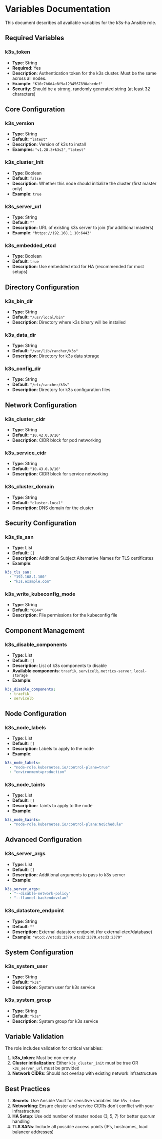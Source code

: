 # Variables Documentation

This document describes all available variables for the k3s-ha Ansible role.

## Required Variables

### k3s_token
- **Type**: String
- **Required**: Yes
- **Description**: Authentication token for the k3s cluster. Must be the same across all nodes.
- **Example**: `"K10c7b6d4e8f9a1234567890abcdef"`
- **Security**: Should be a strong, randomly generated string (at least 32 characters)

## Core Configuration

### k3s_version
- **Type**: String  
- **Default**: `"latest"`
- **Description**: Version of k3s to install
- **Examples**: `"v1.28.3+k3s2"`, `"latest"`

### k3s_cluster_init
- **Type**: Boolean
- **Default**: `false`
- **Description**: Whether this node should initialize the cluster (first master only)
- **Example**: `true`

### k3s_server_url
- **Type**: String
- **Default**: `""`
- **Description**: URL of existing k3s server to join (for additional masters)
- **Example**: `"https://192.168.1.10:6443"`

### k3s_embedded_etcd
- **Type**: Boolean
- **Default**: `true`
- **Description**: Use embedded etcd for HA (recommended for most setups)

## Directory Configuration

### k3s_bin_dir
- **Type**: String
- **Default**: `"/usr/local/bin"`
- **Description**: Directory where k3s binary will be installed

### k3s_data_dir
- **Type**: String
- **Default**: `"/var/lib/rancher/k3s"`
- **Description**: Directory for k3s data storage

### k3s_config_dir
- **Type**: String
- **Default**: `"/etc/rancher/k3s"`
- **Description**: Directory for k3s configuration files

## Network Configuration

### k3s_cluster_cidr
- **Type**: String
- **Default**: `"10.42.0.0/16"`
- **Description**: CIDR block for pod networking

### k3s_service_cidr
- **Type**: String
- **Default**: `"10.43.0.0/16"`
- **Description**: CIDR block for service networking

### k3s_cluster_domain
- **Type**: String
- **Default**: `"cluster.local"`
- **Description**: DNS domain for the cluster

## Security Configuration

### k3s_tls_san
- **Type**: List
- **Default**: `[]`
- **Description**: Additional Subject Alternative Names for TLS certificates
- **Example**: 
```yaml
k3s_tls_san:
  - "192.168.1.100"
  - "k3s.example.com"
```

### k3s_write_kubeconfig_mode
- **Type**: String
- **Default**: `"0644"`
- **Description**: File permissions for the kubeconfig file

## Component Management

### k3s_disable_components
- **Type**: List
- **Default**: `[]`
- **Description**: List of k3s components to disable
- **Available components**: `traefik`, `servicelb`, `metrics-server`, `local-storage`
- **Example**:
```yaml
k3s_disable_components:
  - traefik
  - servicelb
```

## Node Configuration

### k3s_node_labels
- **Type**: List
- **Default**: `[]`
- **Description**: Labels to apply to the node
- **Example**:
```yaml
k3s_node_labels:
  - "node-role.kubernetes.io/control-plane=true"
  - "environment=production"
```

### k3s_node_taints
- **Type**: List
- **Default**: `[]`
- **Description**: Taints to apply to the node
- **Example**:
```yaml
k3s_node_taints:
  - "node-role.kubernetes.io/control-plane:NoSchedule"
```

## Advanced Configuration

### k3s_server_args
- **Type**: List
- **Default**: `[]`
- **Description**: Additional arguments to pass to k3s server
- **Example**:
```yaml
k3s_server_args:
  - "--disable-network-policy"
  - "--flannel-backend=vxlan"
```

### k3s_datastore_endpoint
- **Type**: String
- **Default**: `""`
- **Description**: External datastore endpoint (for external etcd/database)
- **Example**: `"etcd://etcd1:2379,etcd2:2379,etcd3:2379"`

## System Configuration

### k3s_system_user
- **Type**: String
- **Default**: `"k3s"`
- **Description**: System user for k3s service

### k3s_system_group
- **Type**: String
- **Default**: `"k3s"`
- **Description**: System group for k3s service

## Variable Validation

The role includes validation for critical variables:

1. **k3s_token**: Must be non-empty
2. **Cluster initialization**: Either `k3s_cluster_init` must be true OR `k3s_server_url` must be provided
3. **Network CIDRs**: Should not overlap with existing network infrastructure

## Best Practices

1. **Secrets**: Use Ansible Vault for sensitive variables like `k3s_token`
2. **Networking**: Ensure cluster and service CIDRs don't conflict with your infrastructure
3. **HA Setup**: Use odd number of master nodes (3, 5, 7) for better quorum handling
4. **TLS SANs**: Include all possible access points (IPs, hostnames, load balancer addresses)